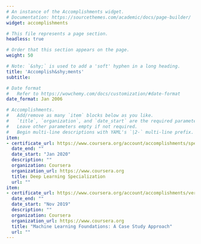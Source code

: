 ```yaml
---
# An instance of the Accomplishments widget.
# Documentation: https://sourcethemes.com/academic/docs/page-builder/
widget: accomplishments

# This file represents a page section.
headless: true

# Order that this section appears on the page.
weight: 50

# Note: `&shy;` is used to add a 'soft' hyphen in a long heading.
title: 'Accomplish&shy;ments'
subtitle:

# Date format
#   Refer to https://wowchemy.com/docs/customization/#date-format
date_format: Jan 2006

# Accomplishments.
#   Add/remove as many `item` blocks below as you like.
#   `title`, `organization`, and `date_start` are the required parameters.
#   Leave other parameters empty if not required.
#   Begin multi-line descriptions with YAML's `|2-` multi-line prefix.
item:
- certificate_url: https://www.coursera.org/account/accomplishments/specialization/CAFQ5LLR9VQD
  date_end: ""
  date_start: "Jan 2020"
  description: ""
  organization: Coursera
  organization_url: https://www.coursera.org
  title: Deep Learning Specialization
  url: ""
item:
- certificate_url: https://www.coursera.org/account/accomplishments/verify/P243S3F9KQGS
  date_end: ""
  date_start: "Nov 2019"
  description: ""
  organization: Coursera
  organization_url: https://www.coursera.org
  title: "Machine Learning Foundations: A Case Study Approach"
  url: ""
---
```

